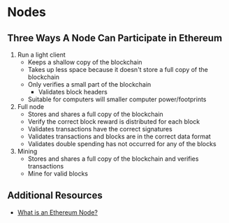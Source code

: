 # Nodes

## Three Ways A Node Can Participate in Ethereum

1. Run a light client
    - Keeps a shallow copy of the blockchain
    - Takes up less space because it doesn't store a full copy of the blockchain
    - Only verifies a small part of the blockchain
        - Validates block headers
    - Suitable for computers will smaller computer power/footprints
2. Full node
    - Stores and shares a full copy of the blockchain
    - Verify the correct block reward is distributed for each block
    - Validates transactions have the correct signatures
    - Validates transactions and blocks are in the correct data format
    - Validates double spending has not occurred for any of the blocks
3. Mining
    - Stores and shares a full copy of the blockchain and verifies transactions
    - Mine for valid blocks

## Additional Resources

- [What is an Ethereum Node?](https://www.reddit.com/r/ethereum/comments/4dx6km/newbie_question_what_is_ethereum_node/)
